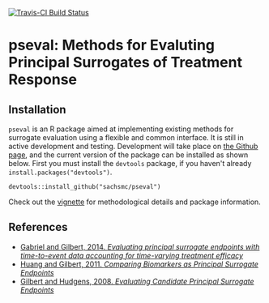 [![Travis-CI Build Status](https://travis-ci.org/sachsmc/pseval.svg?branch=master)](https://travis-ci.org/sachsmc/pseval)

# pseval: Methods for Evaluting Principal Surrogates of Treatment Response

## Installation

`pseval` is an R package aimed at implementing existing methods for surrogate evaluation using a flexible and common interface. It is still in active development and testing. Development will take place on [the Github page](https://github.com/sachsmc/pseval), and the current version of the package can be installed as shown below. First you must install the `devtools` package, if you haven't already `install.packages("devtools")`. 

```{r eval = FALSE}
devtools::install_github("sachsmc/pseval")
```

Check out the [vignette](https://sachsmc.github.io/pseval) for methodological details and package information. 
## References


- [Gabriel and Gilbert, 2014. _Evaluating principal surrogate endpoints with time-to-event data accounting for time-varying treatment efficacy_](http://biostatistics.oxfordjournals.org/content/15/2/251)
- [Huang and Gilbert, 2011. _Comparing Biomarkers as Principal Surrogate Endpoints_](http://onlinelibrary.wiley.com/doi/10.1111/j.1541-0420.2011.01603.x/full)
- [Gilbert and Hudgens, 2008. _Evaluating Candidate Principal Surrogate Endpoints_](http://onlinelibrary.wiley.com/doi/10.1111/j.1541-0420.2008.01014.x/full)